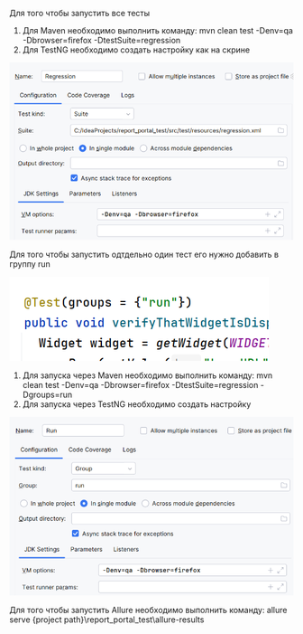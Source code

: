 Для того чтобы запустить все тесты 

1. Для Maven необходимо выполнить команду:
mvn clean test -Denv=qa -Dbrowser=firefox -DtestSuite=regression
2. Для TestNG необходимо создать настройку как на скрине

![img.png](img.png)


Для того чтобы запустить одтдельно один тест его нужно добавить в группу run

![img_1.png](img_1.png)

1. Для запуска через Maven необходимо выполнить команду:
mvn clean test -Denv=qa -Dbrowser=firefox -DtestSuite=regression -Dgroups=run
2. Для запуска через TestNG необходимо создать настройку

![img_2.png](img_2.png)

Для того чтобы запустить Allure необходимо выполнить команду:
allure serve {project path}\report_portal_test\allure-results

